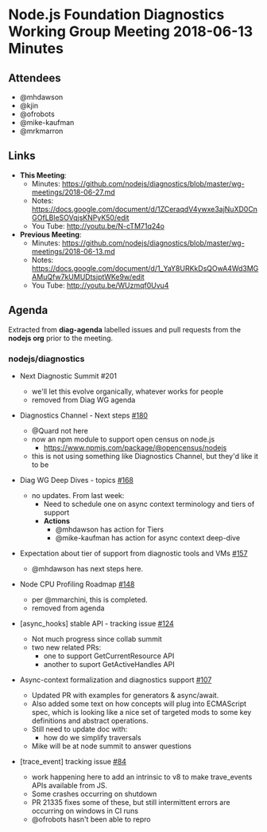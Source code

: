 # Node.js Foundation Diagnostics Working Group Meeting 2018-06-13 Minutes

## Attendees
  - @mhdawson
  - @kjin
  - @ofrobots
  - @mike-kaufman
  - @mrkmarron

## Links
- **This Meeting**:
  - Minutes:  https://github.com/nodejs/diagnostics/blob/master/wg-meetings/2018-06-27.md
  - Notes: https://docs.google.com/document/d/1ZCeraqdV4ywxe3ajNuXD0CnGOfLBleSOVqjsKNPyK50/edit
  - You Tube: http://youtu.be/N-cTM71q24o
- **Previous Meeting**: 
  - Minutes:  https://github.com/nodejs/diagnostics/blob/master/wg-meetings/2018-06-13.md
  - Notes: https://docs.google.com/document/d/1_YaY8URKkDsQOwA4Wd3MGAMuQfw7kUMUDtsjptWKe9w/edit
  - You Tube: http://youtu.be/WUzmqf0Uvu4

## Agenda

Extracted from **diag-agenda**  labelled issues and pull requests from the **nodejs org** prior to the meeting.

### nodejs/diagnostics

  - Next Diagnostic Summit #201
    - we'll let this evolve organically, whatever works for people
    - removed from Diag WG agenda

  - Diagnostics Channel - Next steps [#180](https://github.com/nodejs/diagnostics/issues/180)
    - @Quard not here
    - now an npm module to support open census on node.js
      - https://www.npmjs.com/package/@opencensus/nodejs
    - this is not using something like Diagnostics Channel, but they'd like it to be

  - Diag WG Deep Dives - topics [#168](https://github.com/nodejs/diagnostics/issues/168)
     - no updates.  From last week:
       - Need to schedule one on async context terminology and tiers of support 
       - **Actions** 
         - @mhdawson  has action for Tiers
         - @mike-kaufman has action for async context deep-dive

  - Expectation about tier of support from diagnostic tools and VMs [#157](https://github.com/nodejs/diagnostics/issues/157)
    - @mhdawson has next steps here. 

  - Node CPU Profiling Roadmap [#148](https://github.com/nodejs/diagnostics/issues/148)
    - per @mmarchini, this is completed.
    - removed from agenda
   
  - \[async_hooks\] stable API - tracking issue [#124](https://github.com/nodejs/diagnostics/issues/124)
    - Not much progress since collab summit
    - two new related PRs:
      - one to support GetCurrentResource API
      - another to suport GetActiveHandles API

  - Async-context formalization and diagnostics support [#107](https://github.com/nodejs/diagnostics/issues/107)
    - Updated PR with examples for generators & async/await. 
    - Also added some text on how concepts will plug into ECMAScript spec, which is looking like a nice set of targeted mods to some key definitions and abstract operations.
    - Still need to update doc with: 
      - how do we simplify traversals
    - Mike will be at node summit to answer questions

  - \[trace_event\] tracking issue [#84](https://github.com/nodejs/diagnostics/issues/84)
    - work happening here to add an intrinsic to v8 to make trave_events APIs available from JS. 
    - Some crashes occurring on shutdown 
    - PR 21335 fixes some of these, but still intermittent errors are occurring on windows in CI runs
    - @ofrobots hasn't been able to repro
